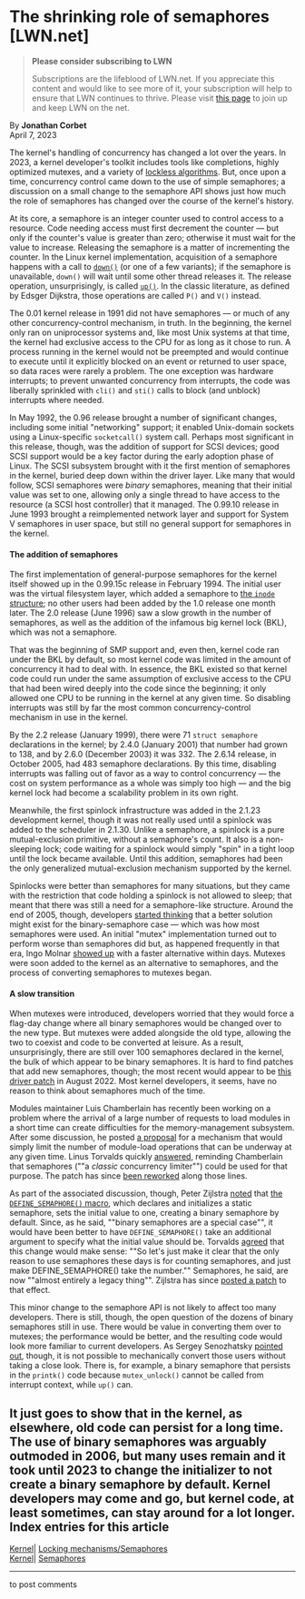 # The shrinking role of semaphores [LWN.net]

> **Please consider subscribing to LWN**
> 
> Subscriptions are the lifeblood of LWN.net. If you appreciate this content and would like to see more of it, your subscription will help to ensure that LWN continues to thrive. Please visit [this page](/Promo/nst-nag1/subscribe) to join up and keep LWN on the net. 

By **Jonathan Corbet**  
April 7, 2023 

The kernel's handling of concurrency has changed a lot over the years. In 2023, a kernel developer's toolkit includes tools like completions, highly optimized mutexes, and a variety of [lockless algorithms](/Articles/844224/). But, once upon a time, concurrency control came down to the use of simple semaphores; a discussion on a small change to the semaphore API shows just how much the role of semaphores has changed over the course of the kernel's history. 

At its core, a semaphore is an integer counter used to control access to a resource. Code needing access must first decrement the counter — but only if the counter's value is greater than zero; otherwise it must wait for the value to increase. Releasing the semaphore is a matter of incrementing the counter. In the Linux kernel implementation, acquisition of a semaphore happens with a call to [`down()`](https://elixir.bootlin.com/linux/v6.2.9/source/kernel/locking/semaphore.c#L43) (or one of a few variants); if the semaphore is unavailable, `down()` will wait until some other thread releases it. The release operation, unsurprisingly, is called [`up()`](https://elixir.bootlin.com/linux/v6.2.9/source/kernel/locking/semaphore.c#L176). In the classic literature, as defined by Edsger Dijkstra, those operations are called `P()` and `V()` instead. 

The 0.01 kernel release in 1991 did not have semaphores — or much of any other concurrency-control mechanism, in truth. In the beginning, the kernel only ran on uniprocessor systems and, like most Unix systems at that time, the kernel had exclusive access to the CPU for as long as it chose to run. A process running in the kernel would not be preempted and would continue to execute until it explicitly blocked on an event or returned to user space, so data races were rarely a problem. The one exception was hardware interrupts; to prevent unwanted concurrency from interrupts, the code was liberally sprinkled with `cli()` and `sti()` calls to block (and unblock) interrupts where needed. 

In May 1992, the 0.96 release brought a number of significant changes, including some initial "networking" support; it enabled Unix-domain sockets using a Linux-specific `socketcall()` system call. Perhaps most significant in this release, though, was the addition of support for SCSI devices; good SCSI support would be a key factor during the early adoption phase of Linux. The SCSI subsystem brought with it the first mention of semaphores in the kernel, buried deep down within the driver layer. Like many that would follow, SCSI semaphores were _binary_ semaphores, meaning that their initial value was set to one, allowing only a single thread to have access to the resource (a SCSI host controller) that it managed. The 0.99.10 release in June 1993 brought a reimplemented network layer and support for System V semaphores in user space, but still no general support for semaphores in the kernel. 

#### The addition of semaphores

The first implementation of general-purpose semaphores for the kernel itself showed up in the 0.99.15c release in February 1994. The initial user was the virtual filesystem layer, which added a semaphore to [the `inode` structure](https://elixir.bootlin.com/linux/0.99.15c/source/include/linux/fs.h#L160); no other users had been added by the 1.0 release one month later. The 2.0 release (June 1996) saw a slow growth in the number of semaphores, as well as the addition of the infamous big kernel lock (BKL), which was not a semaphore. 

That was the beginning of SMP support and, even then, kernel code ran under the BKL by default, so most kernel code was limited in the amount of concurrency it had to deal with. In essence, the BKL existed so that kernel code could run under the same assumption of exclusive access to the CPU that had been wired deeply into the code since the beginning; it only allowed one CPU to be running in the kernel at any given time. So disabling interrupts was still by far the most common concurrency-control mechanism in use in the kernel. 

By the 2.2 release (January 1999), there were 71 `struct semaphore` declarations in the kernel; by 2.4.0 (January 2001) that number had grown to 138, and by 2.6.0 (December 2003) it was 332. The 2.6.14 release, in October 2005, had 483 semaphore declarations. By this time, disabling interrupts was falling out of favor as a way to control concurrency — the cost on system performance as a whole was simply too high — and the big kernel lock had become a scalability problem in its own right. 

Meanwhile, the first spinlock infrastructure was added in the 2.1.23 development kernel, though it was not really used until a spinlock was added to the scheduler in 2.1.30. Unlike a semaphore, a spinlock is a pure mutual-exclusion primitive, without a semaphore's count. It also is a non-sleeping lock; code waiting for a spinlock would simply "spin" in a tight loop until the lock became available. Until this addition, semaphores had been the only generalized mutual-exclusion mechanism supported by the kernel. 

Spinlocks were better than semaphores for many situations, but they came with the restriction that code holding a spinlock is not allowed to sleep; that meant that there was still a need for a semaphore-like structure. Around the end of 2005, though, developers [started thinking](/Articles/163842/) that a better solution might exist for the binary-semaphore case — which was how most semaphores were used. An initial "mutex" implementation turned out to perform worse than semaphores did but, as happened frequently in that era, Ingo Molnar [showed up](/Articles/165039/) with a faster alternative within days. Mutexes were soon added to the kernel as an alternative to semaphores, and the process of converting semaphores to mutexes began. 

#### A slow transition

When mutexes were introduced, developers worried that they would force a flag-day change where all binary semaphores would be changed over to the new type. But mutexes were added alongside the old type, allowing the two to coexist and code to be converted at leisure. As a result, unsurprisingly, there are still over 100 semaphores declared in the kernel, the bulk of which appear to be binary semaphores. It is hard to find patches that add new semaphores, though; the most recent would appear to be [this driver patch](https://git.kernel.org/linus/63fbae0a74c3) in August 2022. Most kernel developers, it seems, have no reason to think about semaphores much of the time. 

Modules maintainer Luis Chamberlain has recently been working on a problem where the arrival of a large number of requests to load modules in a short time can create difficulties for the memory-management subsystem. After some discussion, he posted [a proposal](/ml/linux-kernel/ZB4BP0ZgxNirBNOJ@bombadil.infradead.org/) for a mechanism that would simply limit the number of module-load operations that can be underway at any given time. Linus Torvalds quickly [answered](/ml/linux-kernel/CAHk-=whkj6=wyi201JXkw9iT_eTUTsSx+Yb9d4OgmZFjDJA18g@mail.gmail.com/), reminding Chamberlain that semaphores (""a *classic* concurrency limiter"") could be used for that purpose. The patch has since [been reworked](/ml/linux-kernel/20230329053149.3976378-5-mcgrof@kernel.org/) along those lines. 

As part of the associated discussion, though, Peter Zijlstra [noted](/ml/linux-kernel/20230329091935.GP4253@hirez.programming.kicks-ass.net/) that [the `DEFINE_SEMAPHORE()` macro](https://elixir.bootlin.com/linux/v6.3-rc5/source/include/linux/semaphore.h#L21), which declares and initializes a static semaphore, sets the initial value to one, creating a binary semaphore by default. Since, as he said, ""binary semaphores are a special case"", it would have been better to have `DEFINE_SEMAPHORE()` take an additional argument to specify what the initial value should be. Torvalds [agreed](/ml/linux-kernel/CAHk-=whF6Ta_KcJP2eC78+Mstv+vAku8ATRMbv98sf9VhdvySQ@mail.gmail.com/) that this change would make sense: ""So let's just make it clear that the only reason to use semaphores these days is for counting semaphores, and just make DEFINE_SEMAPHORE() take the number."" Semaphores, he said, are now ""almost entirely a legacy thing"". Zijlstra has since [posted a patch](/ml/linux-kernel/20230330115626.GA124812@hirez.programming.kicks-ass.net/) to that effect. 

This minor change to the semaphore API is not likely to affect too many developers. There is still, though, the open question of the dozens of binary semaphores still in use. There would be value in converting them over to mutexes; the performance would be better, and the resulting code would look more familiar to current developers. As Sergey Senozhatsky [pointed out](/ml/linux-kernel/20230331034209.GA12892@google.com/), though, it is not possible to mechanically convert those users without taking a close look. There is, for example, a binary semaphore that persists in the `printk()` code because `mutex_unlock()` cannot be called from interrupt context, while `up()` can. 

It just goes to show that in the kernel, as elsewhere, old code can persist for a long time. The use of binary semaphores was arguably outmoded in 2006, but many uses remain and it took until 2023 to change the initializer to not create a binary semaphore by default. Kernel developers may come and go, but kernel code, at least sometimes, can stay around for a lot longer.  
Index entries for this article  
---  
[Kernel](/Kernel/Index)| [Locking mechanisms/Semaphores](/Kernel/Index#Locking_mechanisms-Semaphores)  
[Kernel](/Kernel/Index)| [Semaphores](/Kernel/Index#Semaphores)  
  


* * *

to post comments 
